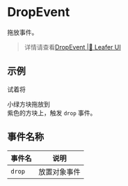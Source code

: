 # DropEvent
拖放事件。
> 详情请查看[DropEvent |🌿 Leafer UI](https://www.leaferjs.com/ui/reference/event/ui/Drop.html)

## 示例

> <div flex items-center>
试着将
<div w-1em h-1em bg="#00a98e" />
小绿方块拖放到
<div w-1em h-1em bg="#a8b1ff" rounded-4px />
紫色的方块上，触发
<code class="py0!">drop</code> 事件。
</div>

<script setup lang="ts">
import code from './index.vue?raw'
</script>

<Repl :code="code"  />

## 事件名称

| 事件名  | 说明 |
| --- | --- |
| `drop` | 放置对象事件 |


